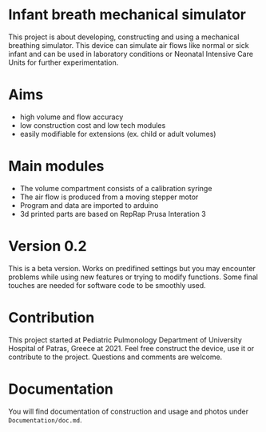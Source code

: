 # Infant breath mechanical simulator

This project is about developing, constructing and using a mechanical breathing simulator. This device can simulate air flows like normal or sick infant and can be used in laboratory conditions or Neonatal Intensive Care Units for further experimentation.


# Aims
- high volume and flow accuracy
- low construction cost and low tech modules
- easily modifiable for extensions (ex. child or adult volumes)

# Main modules
- The volume compartment consists of a calibration syringe
- The air flow is produced from a moving stepper motor
- Program and data are imported to arduino
- 3d printed parts are based on RepRap Prusa Interation 3

# Version 0.2
This is a beta version. Works on predifined settings but you may encounter problems while using new features or trying to modify functions. Some final touches are needed for software code to be smoothly used. 

# Contribution
This project started at Pediatric Pulmonology Department of University Hospital of Patras, Greece at 2021. Feel free construct the device, use it or contribute to the project. Questions and comments are welcome.

# Documentation

You will find documentation of construction and usage and photos under `Documentation/doc.md`.